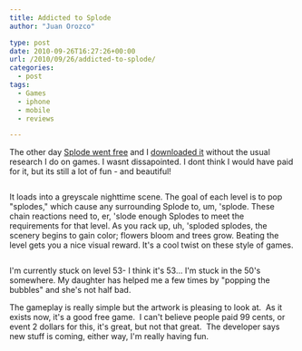 ```yaml
---
title: Addicted to Splode
author: "Juan Orozco" 

type: post
date: 2010-09-26T16:27:26+00:00
url: /2010/09/26/addicted-to-splode/
categories:
  - post
tags:
  - Games
  - iphone
  - mobile
  - reviews

---
```

The other day [Splode went free][1] and I [downloaded it][2] without the usual research I do on games. I wasnt dissapointed. I dont think I would have paid for it, but its still a lot of fun - and beautiful!

<img class="alignnone size-full" src="http://juanthedesigner.files.wordpress.com/2010/09/l_480_320_2f83949b-aaef-41aa-979b-f97f23d766d9.jpeg?w=580" alt="" data-recalc-dims="1" />

It loads into a greyscale nighttime scene. The goal of each level is to pop "splodes," which cause any surrounding Splode to, um, 'splode. These chain reactions need to, er, 'slode enough Splodes to meet the requirements for that level. As you rack up, uh, 'sploded splodes, the scenery begins to gain color; flowers bloom and trees grow. Beating the level gets you a nice visual reward. It's a cool twist on these style of games.

<img class="alignnone size-full" src="http://juanthedesigner.files.wordpress.com/2010/09/l_480_320_e9a44bad-4ade-4f8e-946a-6522996f2a0a1.jpeg?w=580" alt="" data-recalc-dims="1" />

I'm currently stuck on level 53- I think it's 53... I'm stuck in the 50's somewhere. My daughter has helped me a few times by "popping the bubbles" and she's not half bad.

The gameplay is really simple but the artwork is pleasing to look at.  As it exists now, it's a good free game.  I can't believe people paid 99 cents, or event 2 dollars for this, it's great, but not that great.  The developer says new stuff is coming, either way, I'm really having fun.

 [1]: http://twitter.com/#!/appslappyshow/status/25443993876
 [2]: http://itunes.apple.com/us/app/splode/id376476787?mt=8